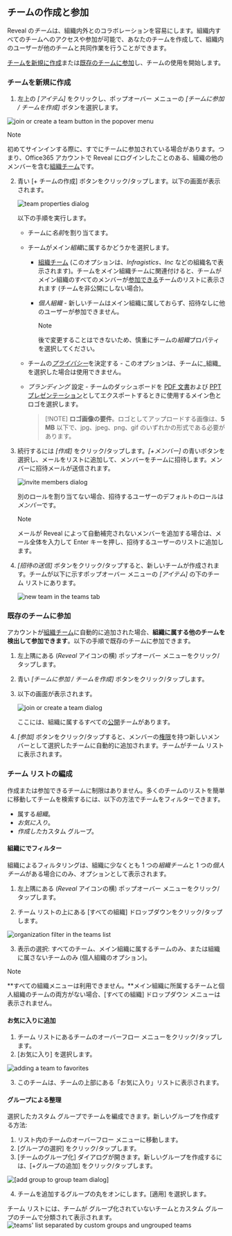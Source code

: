 ## チームの作成と参加

Reveal の*チーム*は、組織内外とのコラボレーションを容易にします。組織内すべてのチームへのアクセスや参加が可能で、あなたのチームを作成して、組織内のユーザーが他のチームと共同作業を行うことができます。

[チームを新規に作成](#create-team-scratch)または[既存のチームに参加](#join-team)し、チームの使用を開始します。

<a name='create-team-scratch'></a>
### チームを新規に作成

1.  左上の *[アイテム]* をクリックし、ポップオーバー メニューの *[チームに参加 / チームを作成]* ボタンを選択します。

  ![join or create a team button in the popover menu](images/button-join-create-team.png)


  >[!NOTE]
  > 初めてサインインする際に、すでにチームに参加されている場合があります。つまり、Office365 アカウントで Reveal にログインしたことのある、組織の他のメンバーを含む[組織チーム](overview.md#組織リポジトリ)です。



2.  青い [+ チームの作成] ボタンをクリック/タップします。以下の画面が表示されます。

    ![team properties dialog](images/create-team-properties.png)

    以下の手順を実行します。

      - チームに*名前*を割り当てます。

      - チームがメイン*組織*に属するかどうかを選択します。

          - [組織チーム](overview.md#組織リポジトリ) (このオプションは、*Infragistics、Inc* などの組織名で表示されます)。チームをメイン組織チームに関連付けると、チームがメイン組織のすべてのメンバーが[参加できる](#join-team)チームのリストに表示されます (チームを非公開にしない場合)。

          - *個人組織* - 新しいチームはメイン組織に属しておらず、招待なしに他のユーザーが参加できません。

            >[!NOTE]
            >後で変更することはできないため、慎重にチームの*組織*プロパティを選択してください。
      - チームの[*プライバシー*](overview.md#team-privacy-levels)を決定する - このオプションは、チームに_組織_を選択した場合は使用できません。 
  
      - _ブランディング_ 設定 - チームのダッシュボードを [PDF 文書](~/jp/dashboards/exporting-dashboards/export-as-pdf-document.html)および [PPT プレゼンテーション](~/jp/dashboards/exporting-dashboards/export-as-powerpoint-presentation.html)としてエクスポートするときに使用するメイン色とロゴを選択します。 
       
        >[!NOTE] **ロゴ画像の要件**。ロゴとしてアップロードする画像は、**5 MB** 以下で、jpg、jpeg、png、gif のいずれかの形式である必要があります。

3.  続行するには *[作成]* をクリック/タップします。*[+メンバー]* の青いボタンを選択し、メールをリストに追加して、メンバーをチームに招待します。メンバーに招待メールが送信されます。

    ![invite members dialog](images/team-invite-members.png)

    別のロールを割り当てない場合、招待するユーザーのデフォルトのロールは*メンバー*です。

    >[!NOTE]
    >メールが Reveal によって自動補完されないメンバーを追加する場合は、メール全体を入力して Enter キーを押し、招待するユーザーのリストに追加します。

4.  *[招待の送信]* ボタンをクリック/タップすると、新しいチームが作成されます。チームが以下に示すポップオーバー メニューの *[アイテム]* の下のチーム リストにあります。

    ![new team in the teams tab](images/new-team-created.png)

<a name='join-team'></a>
### 既存のチームに参加

アカウントが[組織チーム](overview.md#組織リポジトリ)に自動的に追加された場合、**組織に属する他のチームを検出して参加できます**。以下の手順で既存のチームに参加できます。

1.  左上隅にある (*Reveal* アイコンの横) ポップオーバー メニューをクリック/タップします。
    

2.  青い *[チームに参加 / チームを作成]* ボタンをクリック/タップします。

3.  以下の画面が表示されます。

    ![join or create a team dialog](images/join-or-create.png)

    ここには、組織に属するすべての[公開](overview.md#team-privacy-levels)チームがあります。

4.  *[参加]* ボタンをクリック/タップすると、メンバーの[権限](overview.md#members-roles-permissions)を持つ新しいメンバーとして選択したチームに自動的に追加されます。チームがチーム リストに表示されます。

### チーム リストの編成

作成または参加できるチームに制限はありません。多くのチームのリストを簡単に移動してチームを検索するには、以下の方法でチームをフィルターできます。

* 属する*組織*。
* *お気に入り*。
* *作成した*カスタム グループ。

#### 組織にでフィルター

組織によるフィルタリングは、組織に少なくとも 1 つの*組織チーム*と 1 つの*個人チーム*がある場合にのみ、オプションとして表示されます。 

1.  左上隅にある (_Reveal_ アイコンの横) ポップオーバー メニューをクリック/タップします。

2. チーム リストの上にある [すべての組織] ドロップダウンをクリック/タップします。

![organization filter in the teams list](images/teams-organization-filter.png)


3. 表示の選択: すべてのチーム、メイン組織に属するチームのみ、または組織に属さないチームのみ (個人組織のオプション)。

>[!NOTE]
>**すべての組織メニューは利用できません。**メイン組織に所属するチームと個人組織のチームの両方がない場合、[すべての組織] ドロップダウン メニューは表示されません。


#### お気に入りに追加

1. チーム リストにあるチームのオーバーフロー メニューをクリック/タップします。
2. [お気に入り] を選択します。

![adding a team to favorites](images/adding-teams-favorites.png)


3. このチームは、チームの上部にある「お気に入り」リストに表示されます。

#### グループによる整理

選択したカスタム グループでチームを編成できます。新しいグループを作成する方法:

1. リスト内のチームのオーバーフロー メニューに移動します。
2. [グループの選択] をクリック/タップします。
3. [チームのグループ化] ダイアログが開きます。新しいグループを作成するには、[+グループの追加] をクリック/タップします。

![[add group to group team dialog]](images/group-team-dialog-add-group.png)

4. チームを追加するグループの丸をオンにします。[適用] を選択します。

チーム リストには、チームが グループ化されていないチームとカスタム グループのチームで分類されて表示されます。
![teams' list separated by custom groups and ungrouped teams](images/teams-categorized-by-groups.png)